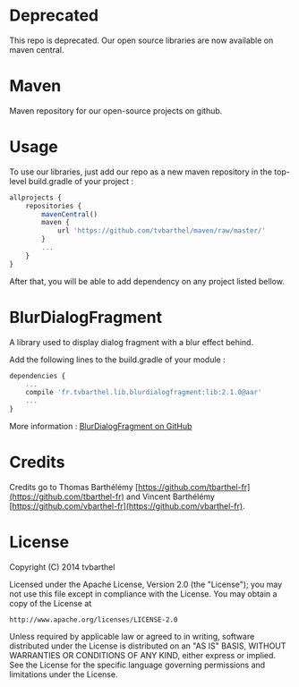 Deprecated
=====

This repo is deprecated. 
Our open source libraries are now available on maven central.

Maven
=====

Maven repository for our open-source projects on github.

Usage
=======

To use our libraries, just add our repo as a new maven repository in the top-level build.gradle of your project :

```javascript
allprojects {
    repositories {
        mavenCentral()
        maven {
            url 'https://github.com/tvbarthel/maven/raw/master/'
        }
        ...
    }
}
```

After that, you will be able to add dependency on any project listed bellow.

BlurDialogFragment
=======

A library used to display dialog fragment with a blur effect behind.

Add the following lines to the build.gradle of your module : 

```javascript
dependencies {
    ...
    compile 'fr.tvbarthel.lib.blurdialogfragment:lib:2.1.0@aar'
    ...
}
```

More information : [BlurDialogFragment on GitHub](https://github.com/tvbarthel/BlurDialogFragment)

Credits
========
Credits go to Thomas Barthélémy [https://github.com/tbarthel-fr](https://github.com/tbarthel-fr) and Vincent Barthélémy [https://github.com/vbarthel-fr](https://github.com/vbarthel-fr).

License
=====================
Copyright (C) 2014 tvbarthel

Licensed under the Apache License, Version 2.0 (the "License");
you may not use this file except in compliance with the License.
You may obtain a copy of the License at

    http://www.apache.org/licenses/LICENSE-2.0

Unless required by applicable law or agreed to in writing, software
distributed under the License is distributed on an "AS IS" BASIS,
WITHOUT WARRANTIES OR CONDITIONS OF ANY KIND, either express or implied.
See the License for the specific language governing permissions and
limitations under the License.
